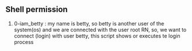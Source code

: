 ## Shell permission

1. 0-iam_betty : my name is betty, so betty is another user of the system(os) and we are connected with the user root RN, so, we want to connect (login) with user betty, this script shows or executes te login process


